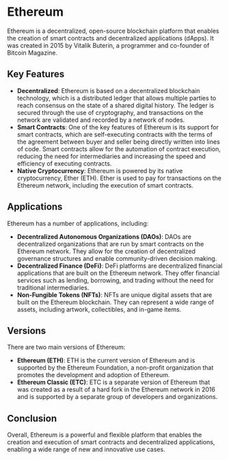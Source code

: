 # Ethereum

Ethereum is a decentralized, open-source blockchain platform that enables the creation of smart contracts and decentralized applications (dApps). It was created in 2015 by Vitalik Buterin, a programmer and co-founder of Bitcoin Magazine.

## Key Features

* **Decentralized**: Ethereum is based on a decentralized blockchain technology, which is a distributed ledger that allows multiple parties to reach consensus on the state of a shared digital history. The ledger is secured through the use of cryptography, and transactions on the network are validated and recorded by a network of nodes.
* **Smart Contracts**: One of the key features of Ethereum is its support for smart contracts, which are self-executing contracts with the terms of the agreement between buyer and seller being directly written into lines of code. Smart contracts allow for the automation of contract execution, reducing the need for intermediaries and increasing the speed and efficiency of executing contracts.
* **Native Cryptocurrency**: Ethereum is powered by its native cryptocurrency, Ether (ETH). Ether is used to pay for transactions on the Ethereum network, including the execution of smart contracts.

## Applications

Ethereum has a number of applications, including:

* **Decentralized Autonomous Organizations (DAOs)**: DAOs are decentralized organizations that are run by smart contracts on the Ethereum network. They allow for the creation of decentralized governance structures and enable community-driven decision making.
* **Decentralized Finance (DeFi)**: DeFi platforms are decentralized financial applications that are built on the Ethereum network. They offer financial services such as lending, borrowing, and trading without the need for traditional intermediaries.
* **Non-Fungible Tokens (NFTs)**: NFTs are unique digital assets that are built on the Ethereum blockchain. They can represent a wide range of assets, including artwork, collectibles, and in-game items.

## Versions

There are two main versions of Ethereum:

* **Ethereum (ETH)**: ETH is the current version of Ethereum and is supported by the Ethereum Foundation, a non-profit organization that promotes the development and adoption of Ethereum.
* **Ethereum Classic (ETC)**: ETC is a separate version of Ethereum that was created as a result of a hard fork in the Ethereum network in 2016 and is supported by a separate group of developers and organizations.

## Conclusion

Overall, Ethereum is a powerful and flexible platform that enables the creation and execution of smart contracts and decentralized applications, enabling a wide range of new and innovative use cases.
